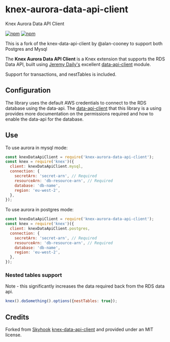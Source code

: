# knex-aurora-data-api-client

Knex Aurora Data API Client

[![npm](https://img.shields.io/npm/v/knex-aurora-data-api-client.svg)](https://www.npmjs.com/package/knex-aurora-data-api-client)
[![npm](https://img.shields.io/npm/l/knex-aurora-data-api-client.svg)](https://www.npmjs.com/package/knex-aurora-data-api-client)

This is a fork of the knex-data-api-client by @alan-cooney to support both Postgres and Mysql

The **Knex Aurora Data API Client** is a Knex extension that supports the RDS Data API, built using [Jeremy Daily's](https://twitter.com/jeremy_daly) excellent [data-api-client](https://www.npmjs.com/package/data-api-client) module.

Support for transactions, and nestTables is included.

## Configuration

The library uses the default AWS credentials to connect to the RDS database using the data-api.
The [data-api-client](https://www.npmjs.com/package/data-api-client) that this library is a using provides more documentation on the permissions required and how to enable the data-api for the database.

## Use

To use aurora in mysql mode:

```javascript
const knexDataApiClient = require('knex-aurora-data-api-client');
const knex = require('knex')({
  client: knexDataApiClient.mysql,
  connection: {
    secretArn: 'secret-arn', // Required
    resourceArn: 'db-resource-arn', // Required
    database: 'db-name',
    region: 'eu-west-2',
  },
});
```

To use aurora in postgres mode:

```javascript
const knexDataApiClient = require('knex-aurora-data-api-client');
const knex = require('knex')({
  client: knexDataApiClient.postgres,
  connection: {
    secretArn: 'secret-arn', // Required
    resourceArn: 'db-resource-arn', // Required
    database: 'db-name',
    region: 'eu-west-2',
  },
});
```

### Nested tables support

Note - this significantly increases the data required back from the RDS data api.

```javascript
knex().doSomething().options({nestTables: true});
```

## Credits

Forked from [Skyhook](https://www.skyhookadventure.com) [knex-data-api-client](https://github.com/alan-cooney/knex-data-api-client) and provided under an MIT license.
